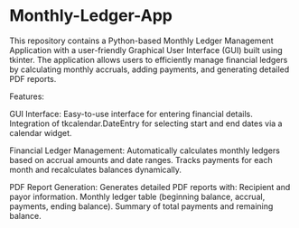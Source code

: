 # Monthly-Ledger-App
This repository contains a Python-based Monthly Ledger Management Application with a user-friendly Graphical User Interface (GUI) built using tkinter. The application allows users to efficiently manage financial ledgers by calculating monthly accruals, adding payments, and generating detailed PDF reports.

Features:

GUI Interface:
Easy-to-use interface for entering financial details.
Integration of tkcalendar.DateEntry for selecting start and end dates via a calendar widget.

Financial Ledger Management:
Automatically calculates monthly ledgers based on accrual amounts and date ranges.
Tracks payments for each month and recalculates balances dynamically.

PDF Report Generation:
Generates detailed PDF reports with:
Recipient and payor information.
Monthly ledger table (beginning balance, accrual, payments, ending balance).
Summary of total payments and remaining balance.

